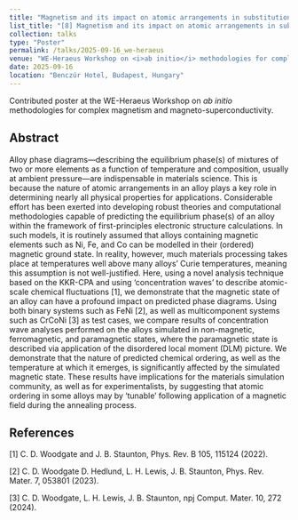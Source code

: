 ```yaml
---
title: "Magnetism and its impact on atomic arrangements in substitutional alloys: Concentration wave analyses within the KKR-CPA"
list_title: "[8] Magnetism and its impact on atomic arrangements in substitutional alloys: Concentration wave analyses within the KKR-CPA"
collection: talks
type: "Poster"
permalink: /talks/2025-09-16_we-heraeus
venue: "WE-Heraeus Workshop on <i>ab initio</i> methodologies for complex magnetism and magneto-superconductivity"
date: 2025-09-16
location: "Benczúr Hotel, Budapest, Hungary"
---
```


Contributed poster at the WE-Heraeus Workshop on <i>ab initio</i> methodologies for complex magnetism and magneto-superconductivity.

<h2>Abstract</h2>
Alloy phase diagrams—describing the equilibrium phase(s) of mixtures of two or more elements as a function of temperature and composition, usually at ambient pressure—are indispensable in materials science. This is because the nature of atomic arrangements in an alloy plays a key role in determining nearly all physical properties for applications. Considerable effort has been exerted into developing robust theories and computational methodologies capable of predicting the equilibrium phase(s) of an alloy within the framework of first-principles electronic structure calculations. In such models, it is routinely assumed that alloys containing magnetic elements such as Ni, Fe, and Co can be modelled in their (ordered) magnetic ground state. In reality, however, much materials processing takes place at temperatures well above many alloys’ Curie temperatures, meaning this assumption is not well-justified. Here, using a novel analysis technique based on the KKR-CPA and using ‘concentration waves’ to describe atomic-scale chemical fluctuations [1], we demonstrate that the magnetic state of an alloy can have a profound impact on predicted phase diagrams. Using both binary systems such as FeNi [2], as well as multicomponent systems such as CrCoNi [3] as test cases, we compare results of concentration wave analyses performed on the alloys simulated in non-magnetic, ferromagnetic, and paramagnetic states, where the paramagnetic state is described via application of the disordered local moment (DLM) picture. We demonstrate that the nature of predicted chemical ordering, as well as the temperature at which it emerges, is significantly affected by the simulated magnetic state. These results have implications for the materials simulation community, as well as for experimentalists, by suggesting that atomic ordering in some alloys may by ‘tunable’ following application of a magnetic field during the annealing process.

<h2> References </h2>
[1] C. D. Woodgate and J. B. Staunton, Phys. Rev. B 105, 115124 (2022).

[2] C. D. Woodgate D. Hedlund, L. H. Lewis, J. B. Staunton, Phys. Rev. Mater. 7, 053801 (2023).

[3] C. D. Woodgate, L. H. Lewis, J. B. Staunton, npj Comput. Mater. 10, 272 (2024).

